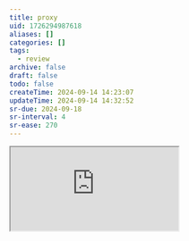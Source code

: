 ```yaml
---
title: proxy
uid: 1726294987618
aliases: []
categories: []
tags:
  - review
archive: false
draft: false
todo: false
createTime: 2024-09-14 14:23:07
updateTime: 2024-09-14 14:32:52
sr-due: 2024-09-18
sr-interval: 4
sr-ease: 270
---
```


<iframe
  class="iframe_full"
  src="https://dict.youdao.com/result?word=proxy&lang=en"
>
</iframe>
